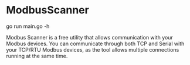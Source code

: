 # ModbusScanner
go run main.go -h

Modbus Scanner is a free utility that allows communication with your Modbus devices. You can communicate through both TCP and Serial with your TCP/RTU Modbus devices, as the tool allows multiple connections running at the same time.
